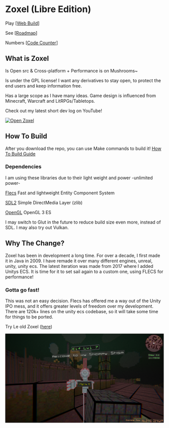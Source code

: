 # Zoxel (Libre Edition)

Play [[Web Build](https://deus369.github.io/open-zoxel/web-demo/)]

See [[Roadmap](documents/todos/todo-main.md)]

Numbers [[Code Counter](documents/CodeCounter/results.md)]

## What is Zoxel

Is Open src & Cross-platform + Performance is on Mushrooms~

Is under the GPL license! I want any derivatives to stay open, to protect the end users and keep information free.

Has a large scope as I have many ideas. Game design is influenced from Minecraft, Warcraft and LitRPGs/Tabletops.

Check out my latest short dev log on YouTube!

[![Open Zoxel](http://img.youtube.com/vi/Yb5DiXVt1k0/0.jpg)](https://www.youtube.com/watch?v=Yb5DiXVt1k0.mp4 "Open Zoxel")

## How To Build

After you download the repo, you can use Make commands to build it! [How To Build Guide](documents/howtos/howto-build.md)

### Dependencies

I am using these libraries due to their light weight and power -unlimited power-

[Flecs](https://github.com/SanderMertens/flecs) Fast and lightweight Entity Component System

[SDL2](https://www.libsdl.org/index.php) Simple DirectMedia Layer (zlib)

[OpenGL](https://www.khronos.org/opengles/) OpenGL 3 ES

I may switch to Glut in the future to reduce build size even more, instead of SDL. I may also try out Vulkan.

## Why The Change?

Zoxel has been in development a long time. For over a decade, I first made it in Java in 2009. I have remade it over many different engines, unreal, unity, unity ecs. The latest iteration was made from 2017 where I added Unitys ECS. It is time for it to set sail again to a custom one, using FLECS for performance!

### Gotta go fast!

This was not an easy decision. Flecs has offered me a way out of the Unity IPO mess, and it offers greater levels of freedom over my development. There are 120k+ lines on the unity ecs codebase, so it will take some time for things to be ported.

Try Le old Zoxel ([here](https://deus0.itch.io/zoxel))

![Le Old Zoxel](/screenshots/KEyHna.png?raw=false "Le Old Zoxel")